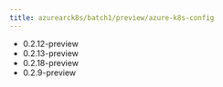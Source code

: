 ```yaml
---
title: azurearck8s/batch1/preview/azure-k8s-config
---
```

- 0.2.12-preview
- 0.2.13-preview
- 0.2.18-preview
- 0.2.9-preview

